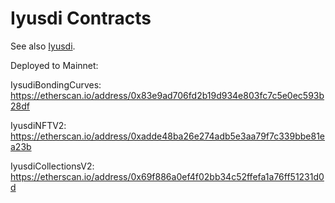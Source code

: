 # Iyusdi Contracts

See also [Iyusdi](https://iyusdi.design/#/).

Deployed to Mainnet:

IysudiBondingCurves: https://etherscan.io/address/0x83e9ad706fd2b19d934e803fc7c5e0ec593b28df

IyusdiNFTV2: https://etherscan.io/address/0xadde48ba26e274adb5e3aa79f7c339bbe81ea23b

IyusdiCollectionsV2: https://etherscan.io/address/0x69f886a0ef4f02bb34c52ffefa1a76ff51231d0d
